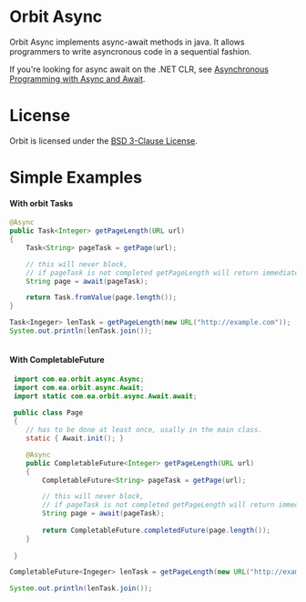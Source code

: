 Orbit Async
============

Orbit Async implements async-await methods in java. It allows programmers to write asyncronous code in a sequential fashion.

If you're looking for async await on the .NET CLR, see [Asynchronous Programming with Async and Await](https://msdn.microsoft.com/en-us/library/hh191443.aspx).

License
=======
Orbit is licensed under the [BSD 3-Clause License](../LICENSE).

Simple Examples
=======
#### With orbit Tasks
```java
@Async
public Task<Integer> getPageLength(URL url)
{
    Task<String> pageTask = getPage(url);

    // this will never block,
    // if pageTask is not completed getPageLength will return immediatelly.
    String page = await(pageTask);

    return Task.fromValue(page.length());
}

Task<Ingeger> lenTask = getPageLength(new URL("http://example.com"));
System.out.println(lenTask.join());
    
```
#### With CompletableFuture
```java
 import com.ea.orbit.async.Async;
 import com.ea.orbit.async.Await;
 import static com.ea.orbit.async.Await.await;
 
 public class Page
 {
    // has to be done at least once, usally in the main class.
    static { Await.init(); }

    @Async
    public CompletableFuture<Integer> getPageLength(URL url)
    {
        CompletableFuture<String> pageTask = getPage(url);

        // this will never block,
        // if pageTask is not completed getPageLength will return immediatelly.
        String page = await(pageTask);
 
        return CompletableFuture.completedFuture(page.length());
    }
    
 }

CompletableFuture<Ingeger> lenTask = getPageLength(new URL("http://example.com"));

System.out.println(lenTask.join());

```

